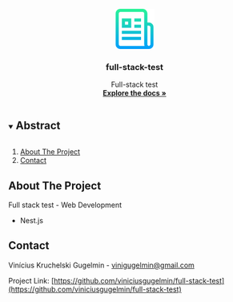 <p align="center">
  <a href="https://github.com/viniciusgugelmin/full-stack-test">
    <img src="info/readme.png" alt="readme-logo" width="80" height="80">
  </a>

  <h3 align="center">full-stack-test</h3>

  <p align="center">
    Full-stack test
    <br />
    <a href="https://github.com/viniciusgugelmin/full-stack-test"><strong>Explore the docs »</strong></a>
    <!--
    <a href="https://github.com/viniciusgugelmin/full-stack-test">View Demo</a>
    ·
    -->
  </p>
</p>


<details open="open">
  <summary><h2 style="display: inline-block">Abstract</h2></summary>
  <ol>
    <li>
      <a href="#about-the-project">About The Project</a>
    </li>
    <li><a href="#contact">Contact</a></li>
  </ol>
</details>



## About The Project
Full stack test - Web Development

- Nest.js


## Contact

Vinícius Kruchelski Gugelmin - vinigugelmin@gmail.com

Project Link: [https://github.com/viniciusgugelmin/full-stack-test](https://github.com/viniciusgugelmin/full-stack-test)
